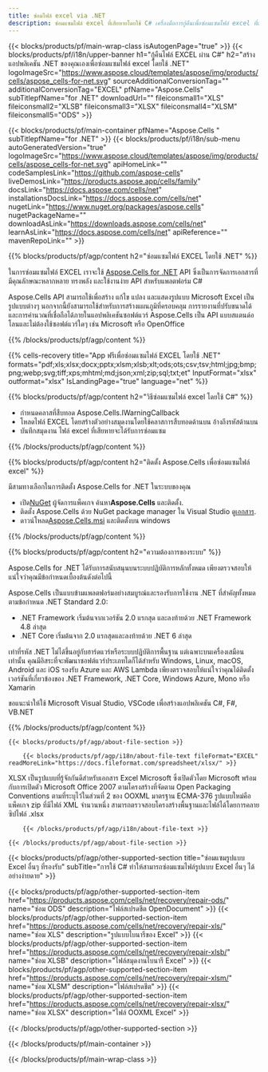 ```yaml
---
title: ซ่อมไฟล์ excel via .NET
description: ซ่อมแซมไฟล์ excel ที่เสียหายโดยใช้ C# เครื่องมือการกู้คืนเพื่อซ่อมแซมไฟล์ excel ที่เสียหายภายในแอปพลิเคชัน .NET
---
```

{{< blocks/products/pf/main-wrap-class isAutogenPage="true" >}}
{{< blocks/products/pf/i18n/upper-banner h1="กู้คืนไฟล์ EXCEL ผ่าน C#" h2="สร้างแอปพลิเคชัน .NET ของคุณเองเพื่อซ่อมแซมไฟล์ excel โดยใช้ .NET" logoImageSrc="https://www.aspose.cloud/templates/aspose/img/products/cells/aspose_cells-for-net.svg" sourceAdditionalConversionTag="" additionalConversionTag="EXCEL" pfName="Aspose.Cells" subTitlepfName="for .NET" downloadUrl="" fileiconsmall1="XLS" fileiconsmall2="XLSB" fileiconsmall3="XLSX" fileiconsmall4="XLSM" fileiconsmall5="ODS" >}}

{{< blocks/products/pf/main-container pfName="Aspose.Cells " subTitlepfName="for .NET" >}}
{{< blocks/products/pf/i18n/sub-menu autoGeneratedVersion="true" logoImageSrc="https://www.aspose.cloud/templates/aspose/img/products/cells/aspose_cells-for-net.svg" apiHomeLink="" codeSamplesLink="https://github.com/aspose-cells" liveDemosLink="https://products.aspose.app/cells/family" docsLink="https://docs.aspose.com/cells/net" installationsDocsLink="https://docs.aspose.com/cells/net" nugetLink="https://www.nuget.org/packages/aspose.cells" nugetPackageName="" downloadAsLink="https://downloads.aspose.com/cells/net" learnAsLink="https://docs.aspose.com/cells/net" apiReference="" mavenRepoLink="" >}}

{{% blocks/products/pf/agp/content h2="ซ่อมแซมไฟล์ EXCEL โดยใช้ .NET" %}}

 ในการซ่อมแซมไฟล์ EXCEL เราจะใช้
 [Aspose.Cells for .NET](https://products.aspose.com/cells/net) 
 API ซึ่งเป็นการจัดการเอกสารที่มีคุณลักษณะหลากหลาย ทรงพลัง และใช้งานง่าย API สำหรับแพลตฟอร์ม C#
 
 Aspose.Cells API สามารถใช้เพื่อสร้าง แก้ไข แปลง และแสดงรูปแบบ Microsoft Excel เป็นรูปแบบต่างๆ นอกจากนี้ยังสามารถใช้สำหรับการสร้างแผนภูมิที่ครอบคลุม การรายงานที่ปรับขนาดได้ และการคำนวณที่เชื่อถือได้ภายในแอปพลิเคชันซอฟต์แวร์ Aspose.Cells เป็น API แบบสแตนด์อโลนและไม่ต้องใช้ซอฟต์แวร์ใดๆ เช่น Microsoft หรือ OpenOffice

{{% /blocks/products/pf/agp/content %}}

{{% cells-recovery title="App ฟรีเพื่อซ่อมแซมไฟล์ EXCEL โดยใช้ .NET" formats="pdf;xls;xlsx;docx;pptx;xlsm;xlsb;xlt;ods;ots;csv;tsv;html;jpg;bmp;png;webp;svg;tiff;xps;mhtml;md;json;xml;zip;sql;txt;et" InputFormat="xlsx" outformat="xlsx" IsLandingPage="true" language="net" %}}

{{% blocks/products/pf/agp/content h2="วิธีซ่อมแซมไฟล์ excel โดยใช้ C#" %}}

+ กำหนดคลาสที่สืบทอด Aspose.Cells.IWarningCallback
+ โหลดไฟล์ EXCEL โดยสร้างตัวอย่างสมุดงานโดยใช้คลาสการสืบทอดด้านบน อ้างถึงรหัสด้านบน
+ บันทึกสมุดงาน ไฟล์ excel ที่เสียหายจะได้รับการซ่อมแซม

{{% /blocks/products/pf/agp/content %}}


{{% blocks/products/pf/agp/content h2="ติดตั้ง Aspose.Cells เพื่อซ่อมแซมไฟล์ excel" %}}

มีสามทางเลือกในการติดตั้ง Aspose.Cells for .NET ในระบบของคุณ
-  เปิด[NuGet](https://www.nuget.org/packages/aspose.cells) ผู้จัดการแพ็คเกจ ค้นหา**Aspose.Cells** และติดตั้ง.
-  ติดตั้ง Aspose.Cells ด้วย NuGet package manager ใน Visual Studio ดู[เอกสาร](https://docs.aspose.com/cells/net/getting-started/#install-asposecells-through-nuget). 
-  ดาวน์โหลด[Aspose.Cells.msi](https://releases.aspose.com/cells/net/) และติดตั้งบน windows

{{% /blocks/products/pf/agp/content %}}

    
{{% blocks/products/pf/agp/content h2="ความต้องการของระบบ" %}}

 Aspose.Cells for .NET ได้รับการสนับสนุนบนระบบปฏิบัติการหลักทั้งหมด เพียงตรวจสอบให้แน่ใจว่าคุณมีข้อกำหนดเบื้องต้นดังต่อไปนี้
 
Aspose.Cells เป็นแบบข้ามแพลตฟอร์มอย่างสมบูรณ์และรองรับการใช้งาน .NET ที่สำคัญทั้งหมดตามข้อกำหนด .NET Standard 2.0:
-  .NET Framework เริ่มต้นจากเวอร์ชัน 2.0 แรกสุด และลงท้ายด้วย .NET Framework 4.8 ล่าสุด
-  .NET Core เริ่มต้นจาก 2.0 แรกสุดและลงท้ายด้วย .NET 6 ล่าสุด

เท่าที่รหัส .NET ไม่ได้ขึ้นอยู่กับฮาร์ดแวร์หรือระบบปฏิบัติการพื้นฐาน แต่เฉพาะบนเครื่องเสมือนเท่านั้น คุณมีอิสระที่จะพัฒนาซอฟต์แวร์ประเภทใดก็ได้สำหรับ Windows, Linux, macOS, Android และ iOS รองรับ Azure และ AWS Lambda เพียงตรวจสอบให้แน่ใจว่าคุณได้ติดตั้งเวอร์ชันที่เกี่ยวข้องของ .NET Framework, .NET Core, Windows Azure, Mono หรือ Xamarin

ขอแนะนำให้ใช้ Microsoft Visual Studio, VSCode เพื่อสร้างแอปพลิเคชัน C#, F#, VB.NET

{{% /blocks/products/pf/agp/content %}}
    
    
<!-- aboutfile Starts -->

    {{< blocks/products/pf/agp/about-file-section >}}

        {{< blocks/products/pf/agp/i18n/about-file-text fileFormat="EXCEL" readMoreLink="https://docs.fileformat.com/spreadsheet/xlsx/" >}}
XLSX เป็นรูปแบบที่รู้จักกันดีสำหรับเอกสาร Excel Microsoft ซึ่งเปิดตัวโดย Microsoft พร้อมกับการเปิดตัว Microsoft Office 2007 ตามโครงสร้างที่จัดตาม Open Packaging Conventions ตามที่ระบุไว้ในส่วนที่ 2 ของ OOXML มาตรฐาน ECMA-376 รูปแบบใหม่คือ แพ็คเกจ zip ที่มีไฟล์ XML จำนวนหนึ่ง สามารถตรวจสอบโครงสร้างพื้นฐานและไฟล์ได้โดยการคลายซิปไฟล์ .xlsx

        {{< /blocks/products/pf/agp/i18n/about-file-text >}}

    {{< /blocks/products/pf/agp/about-file-section >}}

<!-- aboutfile Ends -->

{{< blocks/products/pf/agp/other-supported-section title="ซ่อมแซมรูปแบบ Excel อื่นๆ ที่รองรับ" subTitle="การใช้ C# ทำให้สามารถซ่อมแซมไฟล์รูปแบบ Excel อื่นๆ ได้อย่างง่ายดาย" >}}

{{< blocks/products/pf/agp/other-supported-section-item href="https://products.aspose.com/cells/net/recovery/repair-ods/" name="ซ่อม ODS" description="ไฟล์สเปรดชีต OpenDocument" >}}
{{< blocks/products/pf/agp/other-supported-section-item href="https://products.aspose.com/cells/net/recovery/repair-xls/" name="ซ่อม XLS" description="รูปแบบไบนารีของ Excel" >}}
{{< blocks/products/pf/agp/other-supported-section-item href="https://products.aspose.com/cells/net/recovery/repair-xlsb/" name="ซ่อม XLSB" description="ไฟล์สมุดงานไบนารี Excel" >}}
{{< blocks/products/pf/agp/other-supported-section-item href="https://products.aspose.com/cells/net/recovery/repair-xlsm/" name="ซ่อม XLSM" description="ไฟล์สเปรดชีต" >}}
{{< blocks/products/pf/agp/other-supported-section-item href="https://products.aspose.com/cells/net/recovery/repair-xlsx/" name="ซ่อม XLSX" description="ไฟล์ OOXML Excel" >}}

{{< /blocks/products/pf/agp/other-supported-section >}}

{{< /blocks/products/pf/main-container >}}
    
{{< /blocks/products/pf/main-wrap-class >}}
